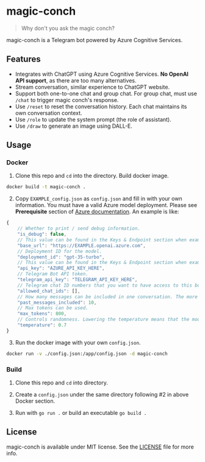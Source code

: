 # magic-conch

> Why don't you ask the magic conch?

magic-conch is a Telegram bot powered by Azure Cognitive Services.

## Features

- Integrates with ChatGPT using Azure Cognitive Services. **No OpenAI API support**, as there are too many alternatives.
- Stream conversation, similar experience to ChatGPT website.
- Support both one-to-one chat and group chat. For group chat, must use `/chat` to trigger magic conch's response.
- Use `/reset` to reset the conversation history. Each chat maintains its own conversation context.
- Use `/role` to update the system prompt (the role of assistant).
- Use `/draw` to generate an image using DALL-E.

## Usage

### Docker

1. Clone this repo and `cd` into the directory. Build docker image.

```sh
docker build -t magic-conch .
```

2. Copy `EXAMPLE_config.json` as `config.json` and fill in with your own information. You must have a valid Azure model deployment. Please see __Prerequisite__ section of [Azure documentation](https://learn.microsoft.com/en-us/azure/cognitive-services/openai/chatgpt-quickstart?tabs=command-line&pivots=rest-api). An example is like:

```js
{
    // Whether to print / send debug information.
    "is_debug": false,
    // This value can be found in the Keys & Endpoint section when examining your resource from the Azure portal. Alternatively, you can find the value in the Azure OpenAI Studio > Playground > Code View
    "base_url": "https://EXAMPLE.openai.azure.com",
    // Deployment ID for the model.
    "deployment_id": "gpt-35-turbo",
    // This value can be found in the Keys & Endpoint section when examining your resource from the Azure portal. You can use either KEY1 or KEY2.
    "api_key": "AZURE_API_KEY_HERE",
    // Telegram Bot API token.
    "telegram_api_key": "TELEGRAM_API_KEY_HERE",
    // Telegram chat ID numbers that you want to have access to this bot. Left empty ([]) if you don't want any limitation.
    "allowed_chat_ids": [],
    // How many messages can be included in one conversation. The more messages included, the better ChatGPT understands the context, however also more tokens it consumes.
    "past_messages_included": 10,
    // Max tokens can be used.
    "max_tokens": 800,
    // Controls randomness. Lowering the temperature means that the model produces more repetitive and deterministic responses. Increasing the temperature results in more unexpected or creative responses.
    "temperature": 0.7
}
```

3. Run the docker image with your own `config.json`.

```sh
docker run -v ./config.json:/app/config.json -d magic-conch
```

### Build

1. Clone this repo and `cd` into directory.

2. Create a `config.json` under the same directory following #2 in above Docker section.

3. Run with `go run .` or build an executable `go build .`

## License

magic-conch is available under MIT license. See the [LICENSE](LICENSE) file for more info.
